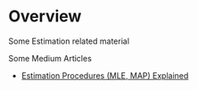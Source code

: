 
# Overview 

Some Estimation related material 

Some Medium Articles 
- [Estimation Procedures (MLE, MAP) Explained](https://medium.com/@nicolabernini_63880/estimation-procedures-mle-map-explained-c7fb4828e3b2)
